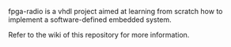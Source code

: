 fpga-radio is a vhdl project aimed at learning from scratch how to implement a software-defined embedded system.

Refer to the wiki of this repository for more information.

